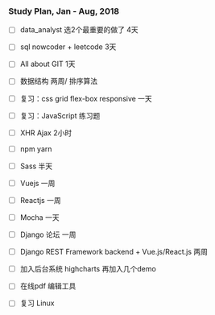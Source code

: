 ### Study Plan, Jan - Aug, 2018

- [ ] data_analyst 选2个最重要的做了 4天
- [ ] sql nowcoder + leetcode 3天

- [ ] All about GIT 1天
- [ ] 数据结构 两周/ 排序算法

- [ ] 复习：css grid flex-box responsive 一天
- [ ] 复习：JavaScript 练习题
- [ ] XHR Ajax 2小时

- [ ] npm yarn
- [ ] Sass 半天
- [ ] Vuejs 一周
- [ ] Reactjs 一周
- [ ] Mocha 一天

- [ ] Django 论坛 一周

- [ ] Django REST Framework backend + Vue.js/React.js 两周
- [ ] 加入后台系统 highcharts 再加入几个demo
- [ ] 在线pdf 编辑工具 
- [ ] 复习 Linux